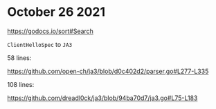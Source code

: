 # October 26 2021

https://godocs.io/sort#Search

`ClientHelloSpec` to `JA3`

58 lines:

https://github.com/open-ch/ja3/blob/d0c402d2/parser.go#L277-L335

108 lines:

https://github.com/dreadl0ck/ja3/blob/94ba70d7/ja3.go#L75-L183
